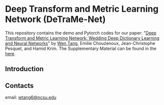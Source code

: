 # Deep Transform and Metric Learning Network (DeTraMe-Net)
This repository contains the demo and Pytorch codes for our paper: "[Deep Transform and Metric Learning Network: Wedding Deep Dictionary Learning and Neural Networks]()" by [Wen Tang](https://www.researchgate.net/profile/Wen_Tang24), Emilie Chouzenoux, Jean-Christophe Pesquet, and Hamid Krim. The Supplementary Material can be found in the [here]().


## Introduction

## Contacts
email: wtang6@ncsu.edu
